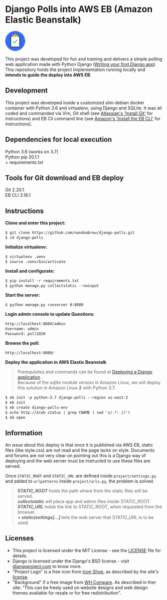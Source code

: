 # Django Polls into AWS EB (Amazon Elastic Beanstalk)

![Project Logo](docs/static/images/64x64.png "Project Logo")

This project was developed for fun and training and delivers 
a simple polling web application made with Python Django 
([Writing your first Django app](https://docs.djangoproject.com/en/1.11/intro/tutorial01/)). 
This repository holds the project implementation running locally and 
**intends to guide the deploy into AWS EB**.

## Development

This project was developed inside a customized slim debian docker container 
with Python 3.6 and virtualenv, using Django and SQLite. It was all coded and commanded via Vim, 
Git shell (see [Atlassian's 'Install Git'](https://www.atlassian.com/git/tutorials/install-git) 
for instructions) and EB Cli command line 
(see [Amazon's 'Install the EB CLI'](https://docs.aws.amazon.com/elasticbeanstalk/latest/dg/eb-cli3-install.html) 
for instructions).

## Dependencies for local execution

Python 3.6 (works on 3.7)  
Python pip 20.1.1  
\+ requirements.txt

## Tools for Git download and EB deploy

Git 2.20.1  
EB CLI 3.18.1  

## Instructions  

**Clone and enter this project:**  

    $ git clone https://github.com/nandoabreu/django-polls.git
    $ cd django-polls

**Initialize virtualenv:**

    $ virtualenv .venv
    $ source .venv/bin/activate

**Install and configurate:**

    $ pip install -r requirements.txt
    $ python manage.py collectstatic --noinput

**Start the server:**  

    $ python manage.py runserver 0:8080

**Login admin console to update Questions:**  
```
http://localhost:8080/admin  
Username: admin  
Password: poll2020
```

**Browse the poll:**  
```
http://localhost:8080/  
```

**Deploy the application in AWS Elastic Beanstalk**  
> Prerequisites and commands can be found at [Deploying a Django application](https://docs.aws.amazon.com/elasticbeanstalk/latest/dg/create-deploy-python-django.html#python-django-deploy) .  
> Because of the sqlite module version in Amazon Linux, we will deploy 
this solution in Amazon Linux **2** with Python 3.7.

    $ eb init -p python-3.7 django-polls --region us-east-2
    $ eb init
    $ eb create django-polls-env
    $ echo http://$(eb status | grep CNAME | sed 's/.*: //')
    $ eb open

## Information

An issue about this deploy is that once it is published via AWS EB, static files 
(like style.css) are not read and the page lacks on style. Documents and forums 
are not very clear on pointing out this is a Django way of deploying 
and the web server must be instructed to use these files are served.

Once `STATIC_ROOT` and `STATIC_URL` are defined inside `project/settings.py` and 
added to `urlpatterns` inside `project/urls.py`, the problem is solved.

> ***STATIC_ROOT*** holds the path where from the static files will be served.  
> ***collectstatic*** will place app and admin files inside STATIC_ROOT.  
> ***STATIC_URL*** holds the link to STATIC_ROOT, when requested from the browser.  
> ***\+ static(settings[...]*** tells the web server that STATIC_URL is to be used.

## Licenses

- This project is licensed under the MIT License - see the [LICENSE](LICENSE) file for details.  
- Django is licensed under the Django's BSD license - 
visit [djangoproject.com](https://www.djangoproject.com/foundation/faq/) to know more.  
- "Project Logo" is a free icon from 
[Icon Shop](https://freeiconshop.com/icon/task-complete-icon-flat/), 
as described by the site's [license](https://freeiconshop.com/icon-shop-license/).  
- "Background" if a free image from 
[WH Compare](https://whcompare.com). As described in ther site: 
"This can be freely used on website designs and web design themes 
available for resale or for free redistribution".


